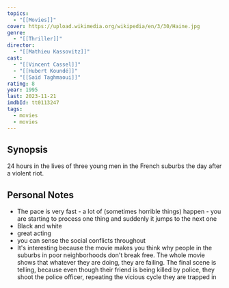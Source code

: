 ```yaml
---
topics:
  - "[[Movies]]"
cover: https://upload.wikimedia.org/wikipedia/en/3/30/Haine.jpg
genre:
  - "[[Thriller]]"
director:
  - "[[Mathieu Kassovitz]]"
cast:
  - "[[Vincent Cassel]]"
  - "[[Hubert Koundé]]"
  - "[[Saïd Taghmaoui]]"
rating: 8
year: 1995
last: 2023-11-21
imdbId: tt0113247
tags:
  - movies
  - movies
---
```

## Synopsis
24 hours in the lives of three young men in the French suburbs the day after a violent riot.

## Personal Notes

- The pace is very fast - a lot of (sometimes horrible things) happen - you are starting to process one thing and suddenly it jumps to the next one
- Black and white
- great acting
- you can sense the social conflicts throughout
- It's interesting because the movie makes you think why people in the suburbs in poor neighborhoods don't break free. The whole movie shows that whatever they are doing, they are failing. The final scene is telling, because even though their friend is being killed by police, they shoot the police officer, repeating the vicious cycle they are trapped in